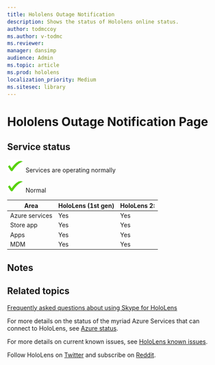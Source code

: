 ```yaml
---
title: Hololens Outage Notification
description: Shows the status of Hololens online status. 
author: todmccoy
ms.author: v-todmc
ms.reviewer: 
manager: dansimp
audience: Admin
ms.topic: article
ms.prod: hololens
localization_priority: Medium 
ms.sitesec: library
---
```


# Hololens Outage Notification Page

## Service status

![Yes](images/checkmark.png) Services are operating normally

![Normal](images/checkmark.png) Normal

Area|HoloLens (1st gen)|HoloLens 2:
---|---|---
Azure services|Yes|Yes
Store app|Yes|Yes
Apps|Yes|Yes
MDM|Yes|Yes

## Notes

## Related topics

[Frequently asked questions about using Skype for HoloLens](https://support.skype.com/en/faq/FA34641/frequently-asked-questions-about-using-skype-for-hololens)

For more details on the status of the myriad Azure Services that can connect to HoloLens, see [Azure status](https://azure.microsoft.com/en-us/status/).

For more details on current known issues, see [HoloLens known issues](https://docs.microsoft.com/en-us/windows/mixed-reality/hololens-known-issues).

Follow HoloLens on [Twitter](https://twitter.com/HoloLens) and subscribe on [Reddit](https://www.reddit.com/r/HoloLens/).
